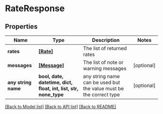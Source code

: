 # RateResponse


## Properties
Name | Type | Description | Notes
------------ | ------------- | ------------- | -------------
**rates** | [**[Rate]**](Rate.md) | The list of returned rates | 
**messages** | [**[Message]**](Message.md) | The list of note or warning messages | [optional] 
**any string name** | **bool, date, datetime, dict, float, int, list, str, none_type** | any string name can be used but the value must be the correct type | [optional]

[[Back to Model list]](../README.md#documentation-for-models) [[Back to API list]](../README.md#documentation-for-api-endpoints) [[Back to README]](../README.md)


